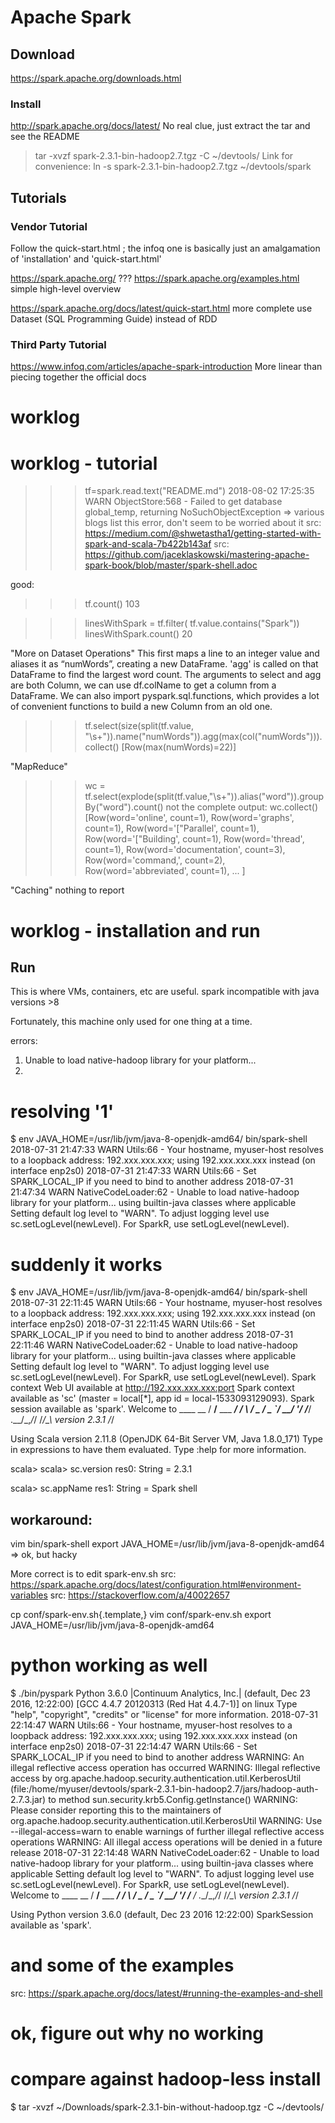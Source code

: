 # Apache Spark
## Download
https://spark.apache.org/downloads.html
### Install
http://spark.apache.org/docs/latest/
No real clue, just extract the tar and see the README
> tar -xvzf spark-2.3.1-bin-hadoop2.7.tgz -C ~/devtools/
Link for convenience:
> ln -s spark-2.3.1-bin-hadoop2.7.tgz ~/devtools/spark
## Tutorials
### Vendor Tutorial
Follow the quick-start.html ; the infoq one is basically just an amalgamation of 'installation' and 'quick-start.html'

https://spark.apache.org/
???
https://spark.apache.org/examples.html
simple high-level overview

https://spark.apache.org/docs/latest/quick-start.html
more complete
use Dataset (SQL Programming Guide) instead of RDD 

### Third Party Tutorial
https://www.infoq.com/articles/apache-spark-introduction
More linear than piecing together the official docs

# worklog
# worklog - tutorial
>>> tf=spark.read.text("README.md")
2018-08-02 17:25:35 WARN  ObjectStore:568 - Failed to get database global_temp, returning NoSuchObjectException
=> various blogs list this error, don't seem to be worried about it
src: https://medium.com/@shwetastha1/getting-started-with-spark-and-scala-7b422b143af
src: https://github.com/jaceklaskowski/mastering-apache-spark-book/blob/master/spark-shell.adoc

good:
>>> tf.count()
103

>>> linesWithSpark = tf.filter( tf.value.contains("Spark"))
>>> linesWithSpark.count()
20

"More on Dataset Operations"
This first maps a line to an integer value and aliases it as “numWords”, creating a new DataFrame.
'agg' is called on that DataFrame to find the largest word count.
The arguments to select and agg are both Column, we can use df.colName to get a column from a DataFrame.
We can also import pyspark.sql.functions, which provides a lot of convenient functions to build a new Column from an old one.
>>> tf.select(size(split(tf.value, "\s+")).name("numWords")).agg(max(col("numWords"))).collect()
[Row(max(numWords)=22)]

"MapReduce"
>>> wc = tf.select(explode(split(tf.value,"\s+")).alias("word")).groupBy("word").count()
not the complete output:
>>> wc.collect()
[Row(word='online', count=1), Row(word='graphs', count=1), Row(word='["Parallel', count=1), Row(word='["Building', count=1), Row(word='thread', count=1), Row(word='documentation', count=3), Row(word='command,', count=2), Row(word='abbreviated', count=1), ... ]

"Caching"
nothing to report



# worklog - installation and run
## Run
This is where VMs, containers, etc are useful.
spark incompatible with java versions >8

Fortunately, this machine only used for one thing at a time.

errors:
1) Unable to load native-hadoop library for your platform...
2) 

# resolving '1'
$ env JAVA_HOME=/usr/lib/jvm/java-8-openjdk-amd64/ bin/spark-shell 
2018-07-31 21:47:33 WARN  Utils:66 - Your hostname, myuser-host resolves to a loopback address: 192.xxx.xxx.xxx; using 192.xxx.xxx.xxx instead (on interface enp2s0)
2018-07-31 21:47:33 WARN  Utils:66 - Set SPARK_LOCAL_IP if you need to bind to another address
2018-07-31 21:47:34 WARN  NativeCodeLoader:62 - Unable to load native-hadoop library for your platform... using builtin-java classes where applicable
Setting default log level to "WARN".
To adjust logging level use sc.setLogLevel(newLevel). For SparkR, use setLogLevel(newLevel).

# suddenly it works
$ env JAVA_HOME=/usr/lib/jvm/java-8-openjdk-amd64/ bin/spark-shell 
2018-07-31 22:11:45 WARN  Utils:66 - Your hostname, myuser-host resolves to a loopback address: 192.xxx.xxx.xxx; using 192.xxx.xxx.xxx instead (on interface enp2s0)
2018-07-31 22:11:45 WARN  Utils:66 - Set SPARK_LOCAL_IP if you need to bind to another address
2018-07-31 22:11:46 WARN  NativeCodeLoader:62 - Unable to load native-hadoop library for your platform... using builtin-java classes where applicable
Setting default log level to "WARN".
To adjust logging level use sc.setLogLevel(newLevel). For SparkR, use setLogLevel(newLevel).
Spark context Web UI available at http://192.xxx.xxx.xxx:port
Spark context available as 'sc' (master = local[*], app id = local-1533093129093).
Spark session available as 'spark'.
Welcome to
      ____              __
     / __/__  ___ _____/ /__
    _\ \/ _ \/ _ `/ __/  '_/
   /___/ .__/\_,_/_/ /_/\_\   version 2.3.1
      /_/
         
Using Scala version 2.11.8 (OpenJDK 64-Bit Server VM, Java 1.8.0_171)
Type in expressions to have them evaluated.
Type :help for more information.

scala> 
scala> sc.version
res0: String = 2.3.1                                                                                           
                                                                                                               
scala> sc.appName
res1: String = Spark shell

## workaround:
vim bin/spark-shell
export JAVA_HOME=/usr/lib/jvm/java-8-openjdk-amd64
=> ok, but hacky

More correct is to edit spark-env.sh
src: https://spark.apache.org/docs/latest/configuration.html#environment-variables
src: https://stackoverflow.com/a/40022657

cp conf/spark-env.sh{.template,}
vim conf/spark-env.sh
export JAVA_HOME=/usr/lib/jvm/java-8-openjdk-amd64

# python working as well
$ ./bin/pyspark 
Python 3.6.0 |Continuum Analytics, Inc.| (default, Dec 23 2016, 12:22:00) 
[GCC 4.4.7 20120313 (Red Hat 4.4.7-1)] on linux
Type "help", "copyright", "credits" or "license" for more information.
2018-07-31 22:14:47 WARN  Utils:66 - Your hostname, myuser-host resolves to a loopback address: 192.xxx.xxx.xxx; using 192.xxx.xxx.xxx instead (on interface enp2s0)
2018-07-31 22:14:47 WARN  Utils:66 - Set SPARK_LOCAL_IP if you need to bind to another address
WARNING: An illegal reflective access operation has occurred
WARNING: Illegal reflective access by org.apache.hadoop.security.authentication.util.KerberosUtil (file:/home/myuser/devtools/spark-2.3.1-bin-hadoop2.7/jars/hadoop-auth-2.7.3.jar) to method sun.security.krb5.Config.getInstance()
WARNING: Please consider reporting this to the maintainers of org.apache.hadoop.security.authentication.util.KerberosUtil
WARNING: Use --illegal-access=warn to enable warnings of further illegal reflective access operations
WARNING: All illegal access operations will be denied in a future release
2018-07-31 22:14:48 WARN  NativeCodeLoader:62 - Unable to load native-hadoop library for your platform... using builtin-java classes where applicable
Setting default log level to "WARN".
To adjust logging level use sc.setLogLevel(newLevel). For SparkR, use setLogLevel(newLevel).
Welcome to
      ____              __
     / __/__  ___ _____/ /__
    _\ \/ _ \/ _ `/ __/  '_/
   /__ / .__/\_,_/_/ /_/\_\   version 2.3.1
      /_/

Using Python version 3.6.0 (default, Dec 23 2016 12:22:00)
SparkSession available as 'spark'.
>>> 

# and some of the examples
src: https://spark.apache.org/docs/latest/#running-the-examples-and-shell



# ok, figure out why no working
# compare against hadoop-less install
$ tar -xvzf ~/Downloads/spark-2.3.1-bin-without-hadoop.tgz -C ~/devtools/
